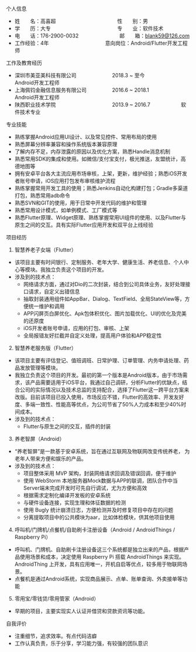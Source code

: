 个人信息

- 姓　　名：高喜超　　　　　　　　　　　　性　　别：男 
- 学　　历：大专　　　　　　　　　　　　　专　　业：软件技术
- 电　　话：176-2900-0032　　　　　　　　邮　　箱：blank59@126.com
- 工作经验：4年　　　　　　　　　　　意向岗位：Android/Flutter开发工程师

工作及教育经历

- 深圳市美亚美科技有限公司　　　　　　　2018.3 ~  至今　　　　　　Android开发工程师
- 上海佩钧金融信息服务有限公司　　　　　2016.6 ~ 2018.1　　　　　 Android开发工程师
- 陕西职业技术学院　　　　　　　　　　　2013.9 ~ 2016.7　　　　　　软件技术专业

专业技能

- 熟练掌握Android应用UI设计、以及常见控件、常用布局的使用
- 熟悉屏幕分辨率兼容和操作系统版本兼容原理
- 了解内存不足，内存泄露的原因以及优化方案，熟悉Handle消息机制
- 熟悉常用SDK的集成和使用。如微信/支付宝支付，极光推送，友盟统计，高德地图等
- 拥有安卓平台各大主流应用市场审核，上架，更新，维护经验；熟悉iOS开发者账号申请，iOS应用打包发布审核维护流程
- 熟练掌握常用开发工具的使用；熟悉Jenkins自动化构建打包；Gradle多渠道打包，熟悉常用adb命令
- 熟悉SVN和GIT的使用，用于日常中开发代码的维护和管理
- 熟悉常用设计模式，如单例模式、工厂模式等
- 熟悉Flutter原理、Widget原理、熟练掌握常用UI组件的使用、以及Flutter与原生之间的交互。具有实际Flutter应用开发和双平台上线经验

项目经历

1. 智慧养老子女端（Flutter）

- 该项目主要有时间银行、定制服务、老年大学、健康生活、养老信息、个人中心等模块。我独立负责这个项目的开发。
- 涉及到的技术点：
  - 网络请求方面，通过对Dio的二次封装，结合到公司具体业务，友好处理接口请求，自定义出错信息
  - 抽取封装通用组件如AppBar、Dialog、TextField、全局StateView等，方便统一维护和调用
  - APP闪屏页白屏优化、Apk包体积优化、图片加载优化、UI的优化及完美的还原度
  - iOS开发者账号申请，应用的打包、审核、上架
  - 全局报错友好拦截并自定义处理，提高用户体验和APP稳定性

2. 智慧养老服务版（Flutter）

- 该项目主要有评估登记、值班调班、日常护理、订单管理、内务申请处理、药品发放管理等模块。
- 我独立负责这个项目的开发。最初的第一个版本是Android版本，由于市场需求，该产品需要适用于iOS平台，我通过自己调研，分析Flutter的优缺点，结合公司的实际情况以及技术总监的支持配合，选择了Flutter这一跨平台方案来改版。目前该项目已投入使用，市场反应不错，Flutter的高效率、开发友好度、多端一致性、性能高等优点，为公司节省了50%人力成本和至少40%时间成本。
- 涉及到的技术点：
  - Flutter与原生之间的交互，插件的封装

3. 养老智屏（Android）

- “养老智屏”是一款基于安卓系统，旨在通过互联网及物联网改变传统养老， 为老年人带来方便和娱乐的产品。
- 涉及到的技术点：
  - 项目整体采用 MVP 架构，封装网络请求回调及错误回调，便于维护
  - 使用 WebStorm 本地服务器Mock数据与APP的联调，团队合作中当Server端未完成开发时可先自行调试，尤为方便和高效
  - 根据需求定制化编译开发板的安卓系统
  - 与硬件设备连接，实现生理和体征数据的检测
  - 使用 Bugly 统计崩溃日志，方便检测并及时修复项目中存在的问题
  - 分离提取项目中的公共模块为aar，比如体检模块，供其他项目使用

4. 呼叫机/门牌机/点餐机/自助刷卡注册设备（Android / AndroidThings / Raspberry Pi）

- 呼叫机、门牌机、自助刷卡注册设备这三个系统都是独立出来的产品，根据产品使用场景和成本，决定使用 Raspberry Pi 搭载 AndroidThings 来实现。AndroidThing 上开发，具有应用唯一，开机自启等优点，较多用于物联网场景。
- 点餐机是通过Android系统，实现商品展示、点单、账单查询、外卖接单等功能

5. 零用宝/零钱贷/零用管家（Android）

- 早期的项目，主要实现实人认证并借贷和贷款资讯等功能。
  

自我评价

- 注重细节，追求效率。有点代码洁癖
- 工作认真负责，乐于分享，学习能力强，有较强的团队意识
